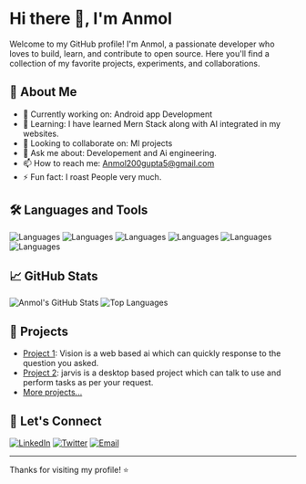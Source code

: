 # Hi there 👋, I'm Anmol

Welcome to my GitHub profile! I'm Anmol, a passionate developer who loves to build, learn, and contribute to open source. Here you'll find a collection of my favorite projects, experiments, and collaborations.

## 🚀 About Me

- 🔭 Currently working on: Android app Development
- 🌱 Learning: I have learned Mern Stack along with AI integrated in my websites.
- 👯 Looking to collaborate on: Ml projects
- 💬 Ask me about: Developement and Ai engineering.
- 📫 How to reach me: Anmol200gupta5@gmail.com
- ⚡ Fun fact: I roast People very much.

## 🛠️ Languages and Tools

![Languages](https://img.shields.io/badge/-Python-3776AB?logo=python&logoColor=white)
![Languages](https://img.shields.io/badge/-JavaScript-F7DF1E?logo=javascript&logoColor=black)
![Languages](https://img.shields.io/badge/-TypeScript-3178C6?logo=typescript&logoColor=white)
![Languages](https://img.shields.io/badge/-React-61DAFB?logo=react&logoColor=black)
![Languages](https://img.shields.io/badge/-Node.js-339933?logo=node.js&logoColor=white)
![Languages](https://img.shields.io/badge/-Git-F05032?logo=git&logoColor=white)
<!-- Add or remove languages/tools as appropriate -->

## 📈 GitHub Stats

![Anmol's GitHub Stats](https://github-readme-stats.netlify.app/api?username=Anmol5478&show_icons=true&hide_title=true&count_private=true&hide=prs&theme=default)
![Top Languages](https://github-readme-stats.vercel.app/api/top-langs/?username=Anmol5478&layout=compact&theme=default)

## 📂 Projects

- [Project 1](https://github.com/Anmol5478/Vision): Vision is a web based ai which can quickly response to the question you asked.
- [Project 2](https://github.com/Anmol5478/Jarvis): jarvis is a desktop based project which can talk to use and perform tasks as per your request.
- [More projects...](https://github.com/Anmol5478?tab=repositories)

## 🤝 Let's Connect

[![LinkedIn](https://img.shields.io/badge/-LinkedIn-0077B5?logo=linkedin&logoColor=white)](https://www.linkedin.com/in/anmol-gupta-5b97241ab/)
[![Twitter](https://img.shields.io/badge/-Twitter-1DA1F2?logo=twitter&logoColor=white)](https://x.com/AnmolGu90694732)
[![Email](https://img.shields.io/badge/-Email-D14836?logo=gmail&logoColor=white)](mailto:anmol200gupta5@gmail.com)
<!-- Add other social links as needed -->

---

Thanks for visiting my profile! ⭐️
